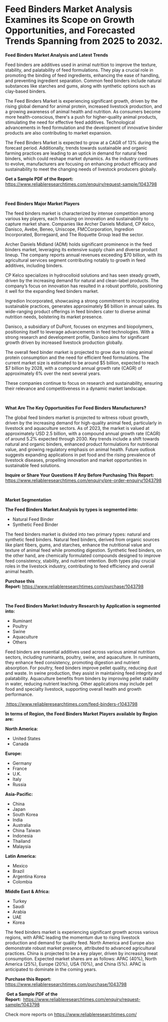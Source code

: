 <p><h1>Feed Binders Market Analysis Examines its Scope on Growth Opportunities, and Forecasted Trends Spanning from 2025 to 2032.</h1></p><p><strong>Feed Binders Market Analysis and Latest Trends</strong></p>
<p><p>Feed binders are additives used in animal nutrition to improve the texture, stability, and palatability of feed formulations. They play a crucial role in promoting the binding of feed ingredients, enhancing the ease of handling, and preventing ingredient separation. Common feed binders include natural substances like starches and gums, along with synthetic options such as clay-based binders.</p><p>The Feed Binders Market is experiencing significant growth, driven by the rising global demand for animal protein, increased livestock production, and a growing awareness of animal health and nutrition. As consumers become more health-conscious, there's a push for higher-quality animal products, stimulating the need for effective feed additives. Technological advancements in feed formulation and the development of innovative binder products are also contributing to market expansion.</p><p>The Feed Binders Market is expected to grow at a CAGR of 13% during the forecast period. Additionally, trends towards sustainable and organic farming practices are leading to an uptick in demand for natural feed binders, which could reshape market dynamics. As the industry continues to evolve, manufacturers are focusing on enhancing product efficacy and sustainability to meet the changing needs of livestock producers globally.</p></p>
<p><strong>Get a Sample PDF of the Report:&nbsp;</strong> <a href="https://www.reliableresearchtimes.com/enquiry/request-sample/1043798?utm_campaign=2009&utm_medium=2&utm_source=Github&utm_content=ia&utm_term=05032025&utm_id=feed-binders">https://www.reliableresearchtimes.com/enquiry/request-sample/1043798</a></p>
<p>&nbsp;</p>
<p><strong>Feed Binders Major Market Players</strong></p>
<p><p>The feed binders market is characterized by intense competition among various key players, each focusing on innovation and sustainability to capture market share. Companies like Archer Daniels Midland, CP Kelco, Danisco, Avebe, Beneo, Uniscope, FMCCorporation, Ingredion Incorporated, Borregaard, and The Roquette Group lead the sector.</p><p>Archer Daniels Midland (ADM) holds significant prominence in the feed binders market, leveraging its extensive supply chain and diverse product lineup. The company reports annual revenues exceeding $70 billion, with its agricultural services segment contributing notably to growth in feed additives, including binders.</p><p>CP Kelco specializes in hydrocolloid solutions and has seen steady growth, driven by the increasing demand for natural and clean-label products. The company’s focus on innovation has resulted in a robust portfolio, positioning it well for the expanding feed binders market.</p><p>Ingredion Incorporated, showcasing a strong commitment to incorporating sustainable practices, generates approximately $6 billion in annual sales. Its wide-ranging product offerings in feed binders cater to diverse animal nutrition needs, bolstering its market presence.</p><p>Danisco, a subsidiary of DuPont, focuses on enzymes and biopolymers, positioning itself to leverage advancements in feed technologies. With a strong research and development profile, Danisco aims for significant growth driven by increased livestock production globally.</p><p>The overall feed binder market is projected to grow due to rising animal protein consumption and the need for efficient feed formulations. The current market size is estimated to be around $5 billion, expected to reach $7 billion by 2028, with a compound annual growth rate (CAGR) of approximately 6% over the next several years.</p><p>These companies continue to focus on research and sustainability, ensuring their relevance and competitiveness in a dynamic market landscape.</p></p>
<p>&nbsp;</p>
<p><strong>What Are The Key Opportunities For Feed Binders Manufacturers?</strong></p>
<p><p>The global feed binders market is projected to witness robust growth, driven by the increasing demand for high-quality animal feed, particularly in livestock and aquaculture sectors. As of 2023, the market is valued at approximately USD 2.5 billion, with a compound annual growth rate (CAGR) of around 5.2% expected through 2030. Key trends include a shift towards natural and organic binders, enhanced product formulations for nutritional value, and growing regulatory emphasis on animal health. Future outlook suggests expanding applications in pet food and the rising prevalence of livestock diseases, propelling innovation and market opportunities in sustainable feed solutions.</p></p>
<p><strong>Inquire or Share Your Questions If Any Before Purchasing This Report:</strong> <a href="https://www.reliableresearchtimes.com/enquiry/pre-order-enquiry/1043798?utm_campaign=2009&utm_medium=2&utm_source=Github&utm_content=ia&utm_term=05032025&utm_id=feed-binders">https://www.reliableresearchtimes.com/enquiry/pre-order-enquiry/1043798</a></p>
<p>&nbsp;</p>
<p><strong>Market Segmentation</strong></p>
<p><strong>The Feed Binders Market Analysis by types is segmented into:</strong></p>
<p><ul><li>Natural Feed Binder</li><li>Synthetic Feed Binder</li></ul></p>
<p><p>The feed binders market is divided into two primary types: natural and synthetic feed binders. Natural feed binders, derived from organic sources like plant fibers, gums, and starches, enhance the nutritional value and texture of animal feed while promoting digestion. Synthetic feed binders, on the other hand, are chemically formulated compounds designed to improve feed consistency, stability, and nutrient retention. Both types play crucial roles in the livestock industry, contributing to feed efficiency and overall animal health.</p></p>
<p><strong>Purchase this Report:&nbsp;</strong><a href="https://www.reliableresearchtimes.com/purchase/1043798?utm_campaign=2009&utm_medium=2&utm_source=Github&utm_content=ia&utm_term=05032025&utm_id=feed-binders">https://www.reliableresearchtimes.com/purchase/1043798</a></p>
<p>&nbsp;</p>
<p><strong>The Feed Binders Market Industry Research by Application is segmented into:</strong></p>
<p><ul><li>Ruminant</li><li>Poultry</li><li>Swine</li><li>Aquaculture</li><li>Others</li></ul></p>
<p><p>Feed binders are essential additives used across various animal nutrition sectors, including ruminants, poultry, swine, and aquaculture. In ruminants, they enhance feed consistency, promoting digestion and nutrient absorption. For poultry, feed binders improve pellet quality, reducing dust and waste. In swine production, they assist in maintaining feed integrity and palatability. Aquaculture benefits from binders by improving pellet stability in water, reducing nutrient leaching. Other applications may include pet food and specialty livestock, supporting overall health and growth performance.</p></p>
<p><a href="https://www.reliableresearchtimes.com/feed-binders-r1043798?utm_campaign=2009&utm_medium=2&utm_source=Github&utm_content=ia&utm_term=05032025&utm_id=feed-binders">&nbsp;https://www.reliableresearchtimes.com/feed-binders-r1043798</a></p>
<p><strong>In terms of Region, the Feed Binders Market Players available by Region are:</strong></p>
<p>
    <p> <strong> North America: </strong>
        <ul>
            <li>United States</li>
            <li>Canada</li>
        </ul>
        </p> 
    <p> <strong> Europe: </strong>
        <ul>
            <li>Germany</li>
            <li>France</li>
            <li>U.K.</li>
            <li>Italy</li>
            <li>Russia</li>
        </ul>
        </p> 
    <p> <strong> Asia-Pacific: </strong>
        <ul>
            <li>China</li>
            <li>Japan</li>
            <li>South Korea</li>
            <li>India</li>
            <li>Australia</li>
            <li>China Taiwan</li>
            <li>Indonesia</li>
            <li>Thailand</li>
            <li>Malaysia</li>
        </ul>
        </p> 
    <p> <strong> Latin America: </strong>
        <ul>
            <li>Mexico</li>
            <li>Brazil</li>
            <li>Argentina Korea</li>
            <li>Colombia</li>
        </ul>
        </p> 
    <p> <strong> Middle East & Africa: </strong>
        <ul>
            <li>Turkey</li>
            <li>Saudi</li>
            <li>Arabia</li>
            <li>UAE</li>
            <li>Korea</li>
        </ul>
    </p>
    </p>
<p><p>The feed binders market is experiencing significant growth across various regions, with APAC leading the momentum due to rising livestock production and demand for quality feed. North America and Europe also demonstrate robust market presence, attributed to advanced agricultural practices. China is projected to be a key player, driven by increasing meat consumption. Expected market shares are as follows: APAC (40%), North America (25%), Europe (20%), USA (10%), and China (5%). APAC is anticipated to dominate in the coming years.</p></p>
<p><strong>Purchase this Report: </strong><a href="https://www.reliableresearchtimes.com/purchase/1043798?utm_campaign=2009&utm_medium=2&utm_source=Github&utm_content=ia&utm_term=05032025&utm_id=feed-binders">https://www.reliableresearchtimes.com/purchase/1043798</a></p>
<p>&nbsp;<strong>Get a Sample PDF of the Report:&nbsp;&nbsp;</strong><a href="https://www.reliableresearchtimes.com/enquiry/request-sample/1043798?utm_campaign=2009&utm_medium=2&utm_source=Github&utm_content=ia&utm_term=05032025&utm_id=feed-binders">https://www.reliableresearchtimes.com/enquiry/request-sample/1043798</a></p>
<p><strong></strong></p>
<p>Check more reports on <a href="https://www.reliableresearchtimes.com/?utm_campaign=2009&utm_medium=2&utm_source=Github&utm_content=ia&utm_term=05032025&utm_id=feed-binders">https://www.reliableresearchtimes.com/</a></p>